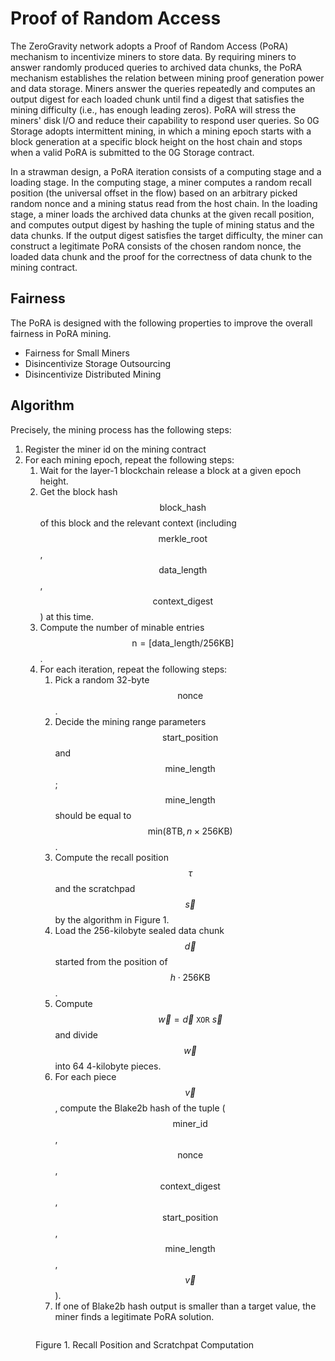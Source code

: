 # Proof of Random Access

The ZeroGravity network adopts a Proof of Random Access (PoRA) mechanism to incentivize miners to store data. By requiring miners to answer randomly produced queries to archived data chunks, the PoRA mechanism establishes the relation between mining proof generation power and data storage. Miners answer the queries repeatedly and computes an output digest for each loaded chunk until find a digest that satisfies the mining difficulty (i.e., has enough leading zeros). PoRA will stress the miners' disk I/O and reduce their capability to respond user queries. So 0G Storage adopts intermittent mining, in which a mining epoch starts with a block generation at a specific block height on the host chain and stops when a valid PoRA is submitted to the 0G Storage contract.

In a strawman design, a PoRA iteration consists of a computing stage and a loading stage. In the computing stage, a miner computes a random recall position (the universal offset in the flow) based on an arbitrary picked random nonce and a mining status read from the host chain. In the loading stage, a miner loads the archived data chunks at the given recall position, and computes output digest by hashing the tuple of mining status and the data chunks. If the output digest satisfies the target difficulty, the miner can construct a legitimate PoRA consists of the chosen random nonce, the loaded data chunk and the proof for the correctness of data chunk to the mining contract.

## Fairness

The PoRA is designed with the following properties to improve the overall fairness in PoRA mining.

- Fairness for Small Miners
- Disincentivize Storage Outsourcing
- Disincentivize Distributed Mining

## Algorithm

Precisely, the mining process has the following steps:

1. Register the miner id on the mining contract
2. For each mining epoch, repeat the following steps:
   1. Wait for the layer-1 blockchain release a block at a given epoch height.
   2. Get the block hash $$\mathsf{block\_hash}$$ of this block and the relevant context (including $$\mathsf{merkle\_root}$$, $$\mathsf{data\_length}$$, $$\mathsf{context\_digest}$$) at this time.
   3. Compute the number of minable entries $$\text{n} = [\mathsf{data\_length}/256\mathsf{KB}]$$.
   4. For each iteration, repeat the following steps:
      1. Pick a random 32-byte $$\mathsf{nonce}$$.
      2. Decide the mining range parameters $$\mathsf{start\_position}$$ and $$\mathsf{mine\_length}$$; $$\mathsf{mine\_length}$$ should be equal to $$\text{min}(8\mathrm{TB}, n \times 256 \mathrm{KB})$$.
      3. Compute the recall position $$\tau$$ and the scratchpad $$\overrightarrow{s}$$ by the algorithm in Figure 1.
      4. Load the 256-kilobyte sealed data chunk $$\overrightarrow{d}$$ started from the position of $$h \cdot 256\mathrm{KB}$$.
      5. Compute $$\overrightarrow{w} = \overrightarrow{d}\ \mathtt{XOR}\ \overrightarrow{s}$$ and divide $$\overrightarrow{w}$$ into 64 4-kilobyte pieces.
      6. For each piece $$\overrightarrow{v}$$, compute the Blake2b hash of the tuple ($$\mathsf{miner\_id}$$, $$\mathsf{nonce}$$, $$\mathsf{context\_digest}$$, $$\mathsf{start\_position}$$, $$\mathsf{mine\_length}$$, $$\overrightarrow{v}$$).
      7. If one of Blake2b hash output is smaller than a target value, the miner finds a legitimate PoRA solution.

<figure><img src="../../../.gitbook/assets/zg-storage-algorithm.png" alt=""><figcaption><p>Figure 1. Recall Position and Scratchpat Computation</p></figcaption></figure>
